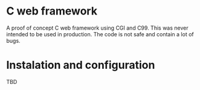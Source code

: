 # C web framework
A proof of concept C web framework using CGI and C99. This was never intended to be used in production. The code is not safe and contain a lot of bugs.

# Instalation and configuration
TBD
